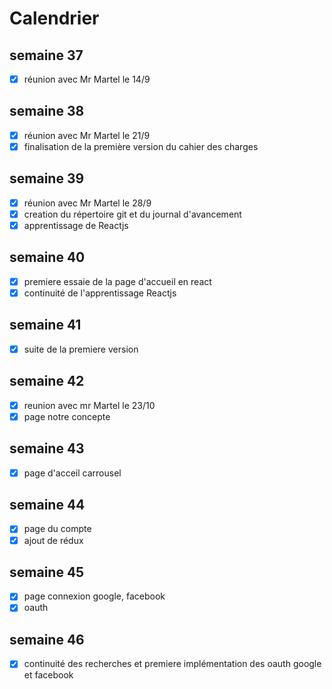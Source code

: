 # Calendrier

## semaine 37
- [x] réunion avec Mr Martel le 14/9

## semaine 38
- [x] réunion avec Mr Martel le 21/9
- [x] finalisation de la première version du cahier des charges

## semaine 39
- [x] réunion avec Mr Martel le 28/9 
- [x] creation du répertoire git et du journal d'avancement
- [x] apprentissage de Reactjs

## semaine 40
- [x] premiere essaie de la page d'accueil en react
- [x] continuité de l'apprentissage Reactjs

## semaine 41
- [x] suite de la premiere version

## semaine 42
- [x] reunion avec mr Martel le 23/10
- [x] page notre concepte

## semaine 43
- [x] page d'acceil carrousel


## semaine 44
- [x] page du compte
- [x] ajout de rédux

## semaine 45
- [x] page connexion google, facebook
- [x] oauth

## semaine 46
- [x] continuité des recherches et premiere implémentation des oauth google et facebook
